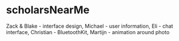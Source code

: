 # scholarsNearMe

Zack & Blake - interface design,
Michael - user information,
Eli - chat interface,
Christian - BluetoothKit,
Martijn - animation around photo
